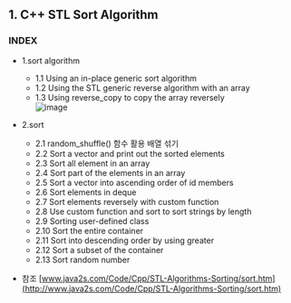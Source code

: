 ## 1. C++ STL Sort Algorithm
### INDEX
* 1.sort algorithm
  * 1.1 Using an in-place generic sort algorithm
  * 1.2 Using the STL generic reverse algorithm with an array
  * 1.3 Using reverse_copy to copy the array reversely  
  ![image](https://github.com/user-attachments/assets/1216cbfe-46d7-43d4-bbc5-e9b87e9aca7e)


* 2.sort
  * 2.1 random_shuffle() 함수 활용 배열 섞기
  * 2.2 Sort a vector and print out the sorted elements
  * 2.3 Sort all element in an array
  * 2.4 Sort part of the elements in an array
  * 2.5 Sort a vector into ascending order of id members
  * 2.6 Sort elements in deque
  * 2.7 Sort elements reversely with custom function
  * 2.8 Use custom function and sort to sort strings by length
  * 2.9 Sorting user-defined class
  * 2.10 Sort the entire container
  * 2.11 Sort into descending order by using greater
  * 2.12 Sort a subset of the container
  * 2.13 Sort random number

* 참조 [www.java2s.com/Code/Cpp/STL-Algorithms-Sorting/sort.htm](http://www.java2s.com/Code/Cpp/STL-Algorithms-Sorting/sort.htm)

